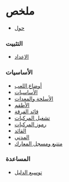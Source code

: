 # ملخص

* [حول](README.md)
  
### التثبيت
* [الإعداد](set-up.md)

### الأساسيات
* [أوضاع اللعب](game_modes.md)<!--  -->
* [الأساسيات](the_basics.md)<!--  -->
* [الأسلحة والمعدات](weapons_and_equipment.md)<!--  -->
* [الأطقم](kits.md)<!--  -->
* [قائد الفرقة](the_squad_leader.md)
* [تشغيل المركبات](operating_vehicles.md)
* [رموز المركبات](vehicle_icons.md)
* [القائد](commander.md)<!--  -->
* [المدني](the_civilian.md)
* [متتبع ومسجل المعارك](replays.md) <!--  -->

### المساعدة
* [توسيع الدليل](help_manual.md)
